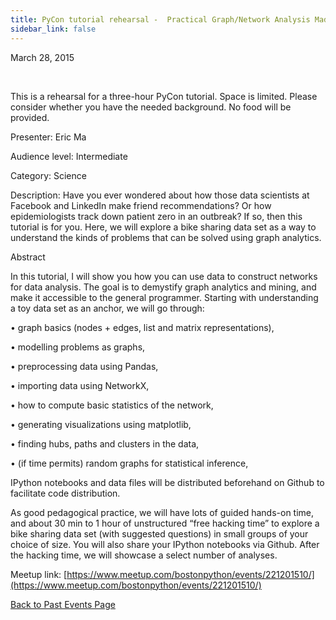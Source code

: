 ```yaml
---
title: PyCon tutorial rehearsal -  Practical Graph/Network Analysis Made Simple
sidebar_link: false
---
```


March 28, 2015


   

This is a rehearsal for a three-hour PyCon tutorial. Space is limited. Please consider whether you have the needed background. No food will be provided.

Presenter: Eric Ma

Audience level: Intermediate

Category: Science

Description: Have you ever wondered about how those data scientists at Facebook and LinkedIn make friend recommendations? Or how epidemiologists track down patient zero in an outbreak? If so, then this tutorial is for you. Here, we will explore a bike sharing data set as a way to understand the kinds of problems that can be solved using graph analytics.

Abstract

In this tutorial, I will show you how you can use data to construct networks for data analysis. The goal is to demystify graph analytics and mining, and make it accessible to the general programmer. Starting with understanding a toy data set as an anchor, we will go through:

• graph basics (nodes + edges, list and matrix representations),

• modelling problems as graphs,

• preprocessing data using Pandas,

• importing data using NetworkX,

• how to compute basic statistics of the network,

• generating visualizations using matplotlib,

• finding hubs, paths and clusters in the data,

• (if time permits) random graphs for statistical inference,

IPython notebooks and data files will be distributed beforehand on Github to facilitate code distribution.

As good pedagogical practice, we will have lots of guided hands-on time, and about 30 min to 1 hour of unstructured “free hacking time” to explore a bike sharing data set (with suggested questions) in small groups of your choice of size. You will also share your IPython notebooks via Github. After the hacking time, we will showcase a select number of analyses.


Meetup link: [https://www.meetup.com/bostonpython/events/221201510/](https://www.meetup.com/bostonpython/events/221201510/)

[Back to Past Events Page](index.md)